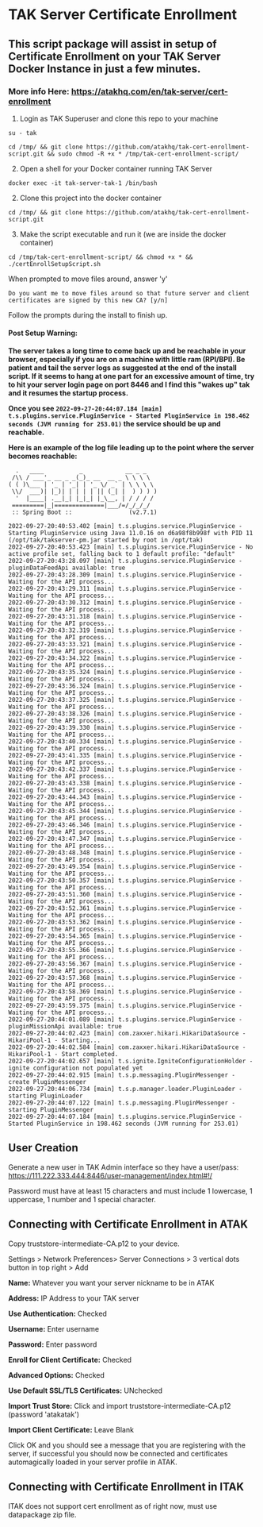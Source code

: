 # TAK Server Certificate Enrollment
## This script package will assist in setup of Certificate Enrollment on your TAK Server Docker Instance in just a few minutes.
### More info Here: https://atakhq.com/en/tak-server/cert-enrollment

1. Login as TAK Superuser and clone this repo to your machine

`su - tak`

`cd /tmp/ && git clone https://github.com/atakhq/tak-cert-enrollment-script.git && sudo chmod -R +x * /tmp/tak-cert-enrollment-script/`


2. Open a shell for your Docker container running TAK Server

`docker exec -it tak-server-tak-1 /bin/bash`


2. Clone this project into the docker container

`cd /tmp/ && git clone https://github.com/atakhq/tak-cert-enrollment-script.git`


3. Make the script executable and run it (we are inside the docker container)

`cd /tmp/tak-cert-enrollment-script/ && chmod +x * && ./certEnrollSetupScript.sh`


When prompted to move files around, answer 'y'

`Do you want me to move files around so that future server and client certificates are signed by this new CA? [y/n]`

Follow the prompts during the install to finish up.

#### Post Setup Warning: 
**The server takes a long time to come back up and be reachable in your browser, especially if you are on a machine with little ram (RPI/BPI). Be patient and tail the server logs as suggested at the end of the install script. If it seems to hang at one part for an excessive amount of time, try to hit your server login page on port 8446 and I find this "wakes up" tak and it resumes the startup process.**

**Once you see 
`2022-09-27-20:44:07.184 [main] t.s.plugins.service.PluginService - Started PluginService in 198.462 seconds (JVM running for 253.01)`
the service should be up and reachable.**


**Here is an example of the log file leading up to the point where the server becomes reachable:**
```
  .   ____          _            __ _ _
 /\\ / ___'_ __ _ _(_)_ __  __ _ \ \ \ \
( ( )\___ | '_ | '_| | '_ \/ _` | \ \ \ \
 \\/  ___)| |_)| | | | | || (_| |  ) ) ) )
  '  |____| .__|_| |_|_| |_\__, | / / / /
 =========|_|==============|___/=/_/_/_/
 :: Spring Boot ::                (v2.7.1)

2022-09-27-20:40:53.402 [main] t.s.plugins.service.PluginService - Starting PluginService using Java 11.0.16 on d6a98f8b998f with PID 11 (/opt/tak/takserver-pm.jar started by root in /opt/tak)
2022-09-27-20:40:53.423 [main] t.s.plugins.service.PluginService - No active profile set, falling back to 1 default profile: "default"
2022-09-27-20:43:28.097 [main] t.s.plugins.service.PluginService - pluginDataFeedApi available: true
2022-09-27-20:43:28.309 [main] t.s.plugins.service.PluginService - Waiting for the API process...
2022-09-27-20:43:29.311 [main] t.s.plugins.service.PluginService - Waiting for the API process...
2022-09-27-20:43:30.312 [main] t.s.plugins.service.PluginService - Waiting for the API process...
2022-09-27-20:43:31.318 [main] t.s.plugins.service.PluginService - Waiting for the API process...
2022-09-27-20:43:32.319 [main] t.s.plugins.service.PluginService - Waiting for the API process...
2022-09-27-20:43:33.321 [main] t.s.plugins.service.PluginService - Waiting for the API process...
2022-09-27-20:43:34.322 [main] t.s.plugins.service.PluginService - Waiting for the API process...
2022-09-27-20:43:35.324 [main] t.s.plugins.service.PluginService - Waiting for the API process...
2022-09-27-20:43:36.324 [main] t.s.plugins.service.PluginService - Waiting for the API process...
2022-09-27-20:43:37.325 [main] t.s.plugins.service.PluginService - Waiting for the API process...
2022-09-27-20:43:38.326 [main] t.s.plugins.service.PluginService - Waiting for the API process...
2022-09-27-20:43:39.330 [main] t.s.plugins.service.PluginService - Waiting for the API process...
2022-09-27-20:43:40.334 [main] t.s.plugins.service.PluginService - Waiting for the API process...
2022-09-27-20:43:41.335 [main] t.s.plugins.service.PluginService - Waiting for the API process...
2022-09-27-20:43:42.337 [main] t.s.plugins.service.PluginService - Waiting for the API process...
2022-09-27-20:43:43.338 [main] t.s.plugins.service.PluginService - Waiting for the API process...
2022-09-27-20:43:44.343 [main] t.s.plugins.service.PluginService - Waiting for the API process...
2022-09-27-20:43:45.344 [main] t.s.plugins.service.PluginService - Waiting for the API process...
2022-09-27-20:43:46.346 [main] t.s.plugins.service.PluginService - Waiting for the API process...
2022-09-27-20:43:47.347 [main] t.s.plugins.service.PluginService - Waiting for the API process...
2022-09-27-20:43:48.348 [main] t.s.plugins.service.PluginService - Waiting for the API process...
2022-09-27-20:43:49.354 [main] t.s.plugins.service.PluginService - Waiting for the API process...
2022-09-27-20:43:50.357 [main] t.s.plugins.service.PluginService - Waiting for the API process...
2022-09-27-20:43:51.360 [main] t.s.plugins.service.PluginService - Waiting for the API process...
2022-09-27-20:43:52.361 [main] t.s.plugins.service.PluginService - Waiting for the API process...
2022-09-27-20:43:53.362 [main] t.s.plugins.service.PluginService - Waiting for the API process...
2022-09-27-20:43:54.365 [main] t.s.plugins.service.PluginService - Waiting for the API process...
2022-09-27-20:43:55.366 [main] t.s.plugins.service.PluginService - Waiting for the API process...
2022-09-27-20:43:56.367 [main] t.s.plugins.service.PluginService - Waiting for the API process...
2022-09-27-20:43:57.368 [main] t.s.plugins.service.PluginService - Waiting for the API process...
2022-09-27-20:43:58.369 [main] t.s.plugins.service.PluginService - Waiting for the API process...
2022-09-27-20:43:59.375 [main] t.s.plugins.service.PluginService - Waiting for the API process...
2022-09-27-20:44:01.089 [main] t.s.plugins.service.PluginService - pluginMissionApi available: true
2022-09-27-20:44:02.423 [main] com.zaxxer.hikari.HikariDataSource - HikariPool-1 - Starting...
2022-09-27-20:44:02.584 [main] com.zaxxer.hikari.HikariDataSource - HikariPool-1 - Start completed.
2022-09-27-20:44:02.657 [main] t.s.ignite.IgniteConfigurationHolder - ignite configuration not populated yet
2022-09-27-20:44:02.915 [main] t.s.p.messaging.PluginMessenger - create PluginMessenger
2022-09-27-20:44:06.734 [main] t.s.p.manager.loader.PluginLoader - starting PluginLoader
2022-09-27-20:44:07.122 [main] t.s.p.messaging.PluginMessenger - starting PluginMessenger
2022-09-27-20:44:07.184 [main] t.s.plugins.service.PluginService - Started PluginService in 198.462 seconds (JVM running for 253.01)

```


## User Creation

Generate a new user in TAK Admin interface so they have a user/pass: https://111.222.333.444:8446/user-management/index.html#!/

Password must have at least 15 characters and must include 1 lowercase, 1 uppercase, 1 number and 1 special character.



## Connecting with Certificate Enrollment in ATAK

Copy truststore-intermediate-CA.p12 to your device.

Settings > Network Preferences> Server Connections > 3 vertical dots button in top right > Add 

**Name:** Whatever you want your server nickname to be in ATAK

**Address:** IP Address to your TAK server

**Use Authentication:** Checked

**Username:** Enter username

**Password:** Enter password

**Enroll for Client Certificate:** Checked

**Advanced Options:** Checked

**Use Default SSL/TLS Certificates:** UNchecked

**Import Trust Store:** Click and import truststore-intermediate-CA.p12 (password 'atakatak')

**Import Client Certificate:** Leave Blank


Click OK and you should see a message that you are registering with the server, if successful you should now be connected and certificates automagically loaded in your server profile in ATAK.


## Connecting with Certificate Enrollment in ITAK
ITAK does not support cert enrollment as of right now, must use datapackage zip file. 
